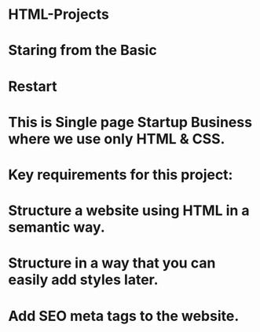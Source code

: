 # HTML-Projects

# Staring from the Basic
# Restart

# This is Single page Startup Business where we use only HTML & CSS.

# Key requirements for this project:

# Structure a website using HTML in a semantic way.
# Structure in a way that you can easily add styles later.
# Add SEO meta tags to the website.
